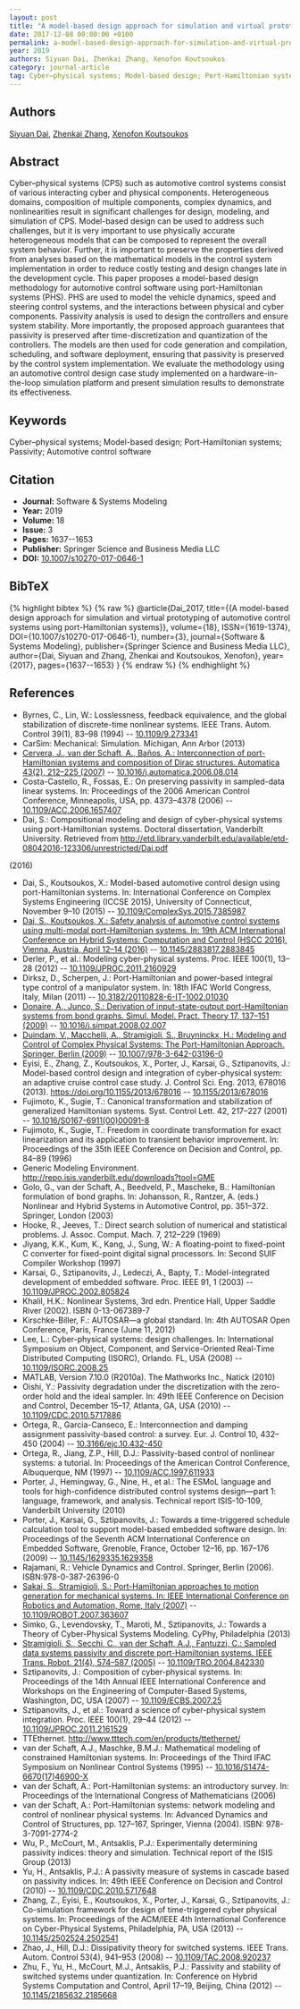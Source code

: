 ```yaml
---
layout: post
title: "A model-based design approach for simulation and virtual prototyping of automotive control systems using port-Hamiltonian systems"
date: 2017-12-08 00:00:00 +0100
permalink: a-model-based-design-approach-for-simulation-and-virtual-prototyping-of-automotive-control-systems-using-port-hamiltonian-systems
year: 2019
authors: Siyuan Dai, Zhenkai Zhang, Xenofon Koutsoukos
category: journal-article
tag: Cyber–physical systems; Model-based design; Port-Hamiltonian systems; Passivity; Automotive control software
---
```

 
## Authors
[Siyuan Dai](authors/siyuan-dai), [Zhenkai Zhang](authors/zhenkai-zhang), [Xenofon Koutsoukos](authors/xenofon-koutsoukos)
 
## Abstract
Cyber–physical systems (CPS) such as automotive control systems consist of various interacting cyber and physical components. Heterogeneous domains, composition of multiple components, complex dynamics, and nonlinearities result in significant challenges for design, modeling, and simulation of CPS. Model-based design can be used to address such challenges, but it is very important to use physically accurate heterogeneous models that can be composed to represent the overall system behavior. Further, it is important to preserve the properties derived from analyses based on the mathematical models in the control system implementation in order to reduce costly testing and design changes late in the development cycle. This paper proposes a model-based design methodology for automotive control software using port-Hamiltonian systems (PHS). PHS are used to model the vehicle dynamics, speed and steering control systems, and the interactions between physical and cyber components. Passivity analysis is used to design the controllers and ensure system stability. More importantly, the proposed approach guarantees that passivity is preserved after time-discretization and quantization of the controllers. The models are then used for code generation and compilation, scheduling, and software deployment, ensuring that passivity is preserved by the control system implementation. We evaluate the methodology using an automotive control design case study implemented on a hardware-in-the-loop simulation platform and present simulation results to demonstrate its effectiveness.
 
## Keywords
Cyber–physical systems; Model-based design; Port-Hamiltonian systems; Passivity; Automotive control software
 
## Citation
- **Journal:** Software &amp; Systems Modeling
- **Year:** 2019
- **Volume:** 18
- **Issue:** 3
- **Pages:** 1637--1653
- **Publisher:** Springer Science and Business Media LLC
- **DOI:** [10.1007/s10270-017-0646-1](https://doi.org/10.1007/s10270-017-0646-1)
 
## BibTeX
{% highlight bibtex %}
{% raw %}
@article{Dai_2017,
  title={{A model-based design approach for simulation and virtual prototyping of automotive control systems using port-Hamiltonian systems}},
  volume={18},
  ISSN={1619-1374},
  DOI={10.1007/s10270-017-0646-1},
  number={3},
  journal={Software &amp; Systems Modeling},
  publisher={Springer Science and Business Media LLC},
  author={Dai, Siyuan and Zhang, Zhenkai and Koutsoukos, Xenofon},
  year={2017},
  pages={1637--1653}
}
{% endraw %}
{% endhighlight %}
 
## References
- Byrnes, C., Lin, W.: Losslessness, feedback equivalence, and the global stabilization of discrete-time nonlinear systems. IEEE Trans. Autom. Control 39(1), 83–98 (1994) -- [10.1109/9.273341](https://doi.org/10.1109/9.273341)
- CarSim: Mechanical: Simulation. Michigan, Ann Arbor (2013)
- [Cervera, J., van der Schaft, A., Baños, A.: Interconnection of port-Hamiltonian systems and composition of Dirac structures. Automatica 43(2), 212–225 (2007)](interconnection-of-port-hamiltonian-systems-and-composition-of-dirac-structures) -- [10.1016/j.automatica.2006.08.014](https://doi.org/10.1016/j.automatica.2006.08.014)
- Costa-Castello, R., Fossas, E.: On preserving passivity in sampled-data linear systems. In: Proceedings of the 2006 American Control Conference, Minneapolis, USA, pp. 4373–4378 (2006) -- [10.1109/ACC.2006.1657407](https://doi.org/10.1109/ACC.2006.1657407)
- Dai, S.: Compositional modeling and design of cyber-physical systems using port-Hamiltonian systems. Doctoral dissertation, Vanderbilt University. Retrieved from 
 http://etd.library.vanderbilt.edu/available/etd-08042016-123306/unrestricted/Dai.pdf
 
 (2016)
- Dai, S., Koutsoukos, X.: Model-based automotive control design using port-Hamiltonian systems. In: International Conference on Complex Systems Engineering (ICCSE 2015), University of Connecticut, November 9–10 (2015) -- [10.1109/ComplexSys.2015.7385987](https://doi.org/10.1109/ComplexSys.2015.7385987)
- [Dai, S., Koutsoukos, X.: Safety analysis of automotive control systems using multi-modal port-Hamiltonian systems. In: 19th ACM International Conference on Hybrid Systems: Computation and Control (HSCC 2016), Vienna, Austria, April 12–14 (2016)](safety-analysis-of-automotive-control-systems-using-multi-modal-port-hamiltonian-systems) -- [10.1145/2883817.2883845](https://doi.org/10.1145/2883817.2883845)
- Derler, P., et al.: Modeling cyber-physical systems. Proc. IEEE 100(1), 13–28 (2012) -- [10.1109/JPROC.2011.2160929](https://doi.org/10.1109/JPROC.2011.2160929)
- Dirksz, D., Scherpen, J.: Port-Hamiltonian and power-based integral type control of a manipulator system. In: 18th IFAC World Congress, Italy, Milan (2011) -- [10.3182/20110828-6-IT-1002.01030](https://doi.org/10.3182/20110828-6-IT-1002.01030)
- [Donaire, A., Junco, S.: Derivation of input-state-output port-Hamiltonian systems from bond graphs. Simul. Model. Pract. Theory 17, 137–151 (2009)](derivation-of-input-state-output-port-hamiltonian-systems-from-bond-graphs) -- [10.1016/j.simpat.2008.02.007](https://doi.org/10.1016/j.simpat.2008.02.007)
- [Duindam, V., Macchelli, A., Stramigioli, S., Bruyninckx, H.: Modeling and Control of Complex Physical Systems: The Port-Hamiltonian Approach. Springer, Berlin (2009)](modeling-and-control-of-complex-physical-systems) -- [10.1007/978-3-642-03196-0](https://doi.org/10.1007/978-3-642-03196-0)
- Eyisi, E., Zhang, Z., Koutsoukos, X., Porter, J., Karsai, G., Sztipanovits, J.: Model-based control design and integration of cyber-physical system: an adaptive cruise control case study. J. Control Sci. Eng. 2013, 678016 (2013). 
 https://doi.org/10.1155/2013/678016 -- [10.1155/2013/678016](https://doi.org/10.1155/2013/678016)
- Fujimoto, K., Sugie, T.: Canonical transformation and stabilization of generalized Hamiltonian systems. Syst. Control Lett. 42, 217–227 (2001) -- [10.1016/S0167-6911(00)00091-8](https://doi.org/10.1016/S0167-6911(00)00091-8)
- Fujimoto, K., Sugie, T.: Freedom in coordinate transformation for exact linearization and its application to transient behavior improvement. In: Proceedings of the 35th IEEE Conference on Decision and Control, pp. 84–89 (1996)
- Generic Modeling Environment. 
 http://repo.isis.vanderbilt.edu/downloads?tool=GME
- Golo, G., van der Schaft, A., Beedveld, P., Mascheke, B.: Hamiltonian formulation of bond graphs. In: Johansson, R., Rantzer, A. (eds.) Nonlinear and Hybrid Systems in Automotive Control, pp. 351–372. Springer, London (2003)
- Hooke, R., Jeeves, T.: Direct search solution of numerical and statistical problems. J. Assoc. Comput. Mach. 7, 212–229 (1969)
- Jiyang, K.K., Kum, K., Kang, J., Sung, W.: A floating-point to fixed-point C converter for fixed-point digital signal processors. In: Second SUIF Compiler Workshop (1997)
- Karsai, G., Sztipanovits, J., Ledeczi, A., Bapty, T.: Model-integrated development of embedded software. Proc. IEEE 91, 1 (2003) -- [10.1109/JPROC.2002.805824](https://doi.org/10.1109/JPROC.2002.805824)
- Khalil, H.K.: Nonlinear Systems, 3rd edn. Prentice Hall, Upper Saddle River (2002). ISBN 0-13-067389-7
- Kirschke-Biller, F.: AUTOSAR—a global standard. In: 4th AUTOSAR Open Conference, Paris, France (June 11, 2012)
- Lee, L.: Cyber-physical systems: design challenges. In: International Symposium on Object, Component, and Service-Oriented Real-Time Distributed Computing (ISORC), Orlando. FL, USA (2008) -- [10.1109/ISORC.2008.25](https://doi.org/10.1109/ISORC.2008.25)
- MATLAB, Version 7.10.0 (R2010a). The Mathworks Inc., Natick (2010)
- Oishi, Y.: Passivity degradation under the discretization with the zero-order hold and the ideal sampler. In: 49th IEEE Conference on Decision and Control, December 15–17, Atlanta, GA, USA (2010) -- [10.1109/CDC.2010.5717886](https://doi.org/10.1109/CDC.2010.5717886)
- Ortega, R., Garcia-Canseco, E.: Interconnection and damping assignment passivity-based control: a survey. Eur. J. Control 10, 432–450 (2004) -- [10.3166/ejc.10.432-450](https://doi.org/10.3166/ejc.10.432-450)
- Ortega, R., Jiang, Z.P., Hill, D.J.: Passivity-based control of nonlinear systems: a tutorial. In: Proceedings of the American Control Conference, Albuquerque, NM (1997) -- [10.1109/ACC.1997.611933](https://doi.org/10.1109/ACC.1997.611933)
- Porter, J., Hemingway, G., Nine, H., et al.: The ESMoL language and tools for high-confidence distributed control systems design—part 1: language, framework, and analysis. Technical report ISIS-10-109, Vanderbilt University (2010)
- Porter, J., Karsai, G., Sztipanovits, J.: Towards a time-triggered schedule calculation tool to support model-based embedded software design. In: Proceedings of the Seventh ACM International Conference on Embedded Software, Grenoble, France, October 12–16, pp. 167–176 (2009) -- [10.1145/1629335.1629358](https://doi.org/10.1145/1629335.1629358)
- Rajamani, R.: Vehicle Dynamics and Control. Springer, Berlin (2006). ISBN:978-0-387-26396-0
- [Sakai, S., Stramigioli, S.: Port-Hamiltonian approaches to motion generation for mechanical systems. In: IEEE International Conference on Robotics and Automation, Rome, Italy (2007)](port-hamiltonian-approaches-to-motion-generation-for-mechanical-systems) -- [10.1109/ROBOT.2007.363607](https://doi.org/10.1109/ROBOT.2007.363607)
- Simko, G., Levendovsky, T., Maroti, M., Sztipanovits, J.: Towards a Theory of Cyber-Physical Systems Modeling. CyPhy, Philadelphia (2013)
- [Stramigioli, S., Secchi, C., van der Schaft, A.J., Fantuzzi, C.: Sampled data systems passivity and discrete port-Hamiltonian systems. IEEE Trans. Robot. 21(4), 574–587 (2005)](sampled-data-systems-passivity-and-discrete-port-hamiltonian-systems) -- [10.1109/TRO.2004.842330](https://doi.org/10.1109/TRO.2004.842330)
- Sztipanovits, J.: Composition of cyber-physical systems. In: Proceedings of the 14th Annual IEEE International Conference and Workshops on the Engineering of Computer-Based Systems, Washington, DC, USA (2007) -- [10.1109/ECBS.2007.25](https://doi.org/10.1109/ECBS.2007.25)
- Sztipanovits, J., et al.: Toward a science of cyber-physical system integration. Proc. IEEE 100(1), 29–44 (2012) -- [10.1109/JPROC.2011.2161529](https://doi.org/10.1109/JPROC.2011.2161529)
- TTEthernet. 
 http://www.tttech.com/en/products/ttethernet/
- van der Schaft, A.J., Maschke, B.M.J.: Mathematical modeling of constrained Hamiltonian systems. In: Proceedings of the Third IFAC Symposium on Nonlinear Control Systems (1995) -- [10.1016/S1474-6670(17)46900-X](https://doi.org/10.1016/S1474-6670(17)46900-X)
- van der Schaft, A.: Port-Hamiltonian systems: an introductory survey. In: Proceedings of the International Congress of Mathematicians (2006)
- van der Schaft, A.: Port-Hamiltonian systems: network modeling and control of nonlinear physical systems. In: Advanced Dynamics and Control of Structures, pp. 127–167, Springer, Vienna (2004). ISBN: 978-3-7091-2774-2
- Wu, P., McCourt, M., Antsaklis, P.J.: Experimentally determining passivity indices: theory and simulation. Technical report of the ISIS Group (2013)
- Yu, H., Antsaklis, P.J.: A passivity measure of systems in cascade based on passivity indices. In: 49th IEEE Conference on Decision and Control (2010) -- [10.1109/CDC.2010.5717648](https://doi.org/10.1109/CDC.2010.5717648)
- Zhang, Z., Eyisi, E., Koutsoukos, X., Porter, J., Karsai, G., Sztipanovits, J.: Co-simulation framework for design of time-triggered cyber physical systems. In: Proceedings of the ACM/IEEE 4th International Conference on Cyber-Physical Systems, Philadelphia, PA, USA (2013) -- [10.1145/2502524.2502541](https://doi.org/10.1145/2502524.2502541)
- Zhao, J., Hill, D.J.: Dissipativity theory for switched systems. IEEE Trans. Autom. Control 53(4), 941–953 (2008) -- [10.1109/TAC.2008.920237](https://doi.org/10.1109/TAC.2008.920237)
- Zhu, F., Yu, H., McCourt, M.J., Antsaklis, P.J.: Passivity and stability of switched systems under quantization. In: Conference on Hybrid Systems Computation and Control, April 17–19, Beijing, China (2012) -- [10.1145/2185632.2185668](https://doi.org/10.1145/2185632.2185668)

